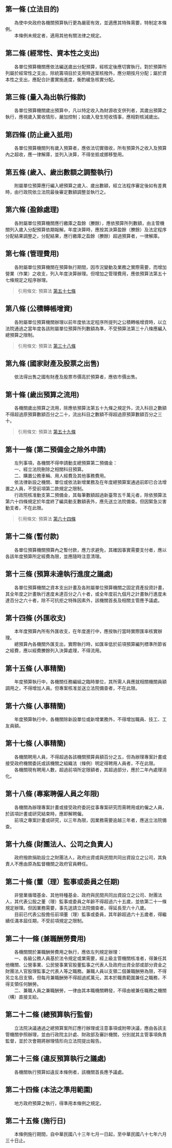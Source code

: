 第一條 (立法目的)
-----------------
　　為使中央政府各機關預算執行更為嚴密有效，並適應其特殊需要，特制定本條例。  
　　本條例未規定者，適用其他有關法律之規定。  


第二條 (經常性、資本性之支出)
-----------------------------
　　各單位預算機關應依法編送歲出分配預算，經核定後應切實執行。對於預算所列屬於經常性之支出，除統籌項目於支用時逐案核撥外，應分期按月分配；屬於資本性之支出，應配合計畫實施進度，衡酌緩急核實分配。  


第三條 (量入為出執行條款)
-------------------------
　　各單位預算機關歲出預算中，凡以特定收入為財源收支併列者，其歲出預算之執行，應視歲入實收情形，嚴加控制；如歲入發生短收情事，應相對核減歲出。  


第四條 (防止歲入抵用)
---------------------
　　各單位預算機關列有歲入預算者，應依法切實徵收，所有預算外之收入及預算內之超收，應一律解庫，並列入決算，不得坐抵或挪移墊用。  


第五條 (歲入、歲出數額之調整執行)
---------------------------------
　　附屬單位預算應行編入總預算之歲入、歲出數額，經立法程序審定後如有差異時，由行政院依立法院最後審定數額調整並執行之。  


第六條 (盈餘處理)
-----------------
　　各附屬單位預算機關應行繳庫之盈餘（賸餘），應依預算所列數額，由主管機關列入歲入分配預算依期報解。年度決算時，應按其決算盈餘（賸餘）及法定程序分配結果調整之，分配結果，應行繳庫之盈餘（賸餘）超過預算者，一律解庫。  


第七條 (管理費用)
-----------------
　　各附屬單位預算機關在預算執行期間，因市況變動及業務之實際需要，而增加營業（作業）之收支，列入年度決算辦理。但增加之管理費用，應依預算法第五十七條規定之程序辦理。  
> 引用條文: 預算法 [第五十七條](../../主計/預算/預算法.md#第五十七條-分配預算核定之通知)



第八條 (公積轉帳增資)
---------------------
　　各附屬單位預算機關辦理以前年度依法定程序所提列之公積轉帳增資時，以立法院通過之當年度各該附屬單位預算所列數額為準，不受預算法第三十八條應編入總預算之限制。  
> 引用條文: 預算法 [第三十八條](../../主計/預算/預算法.md#第三十八條-補助地方政府之經費應予說明)



第九條 (國家財產及股票之出售)
-----------------------------
　　依法得出售之國有財產及股票市價高於預算者，應依市價出售。  


第十條 (歲出預算之流用)
-----------------------
　　各機關歲出預算之流用，除應依預算法第五十九條之規定外，流入科目之數額不得超過原預算數額百分之二十，流出科目之數額不得超過原預算數額百分之三十。  
> 引用條文: 預算法 [第五十九條](../../主計/預算/預算法.md#第五十九條-歲入分配預算之執行)



第十一條 (第二預備金之除外申請)
-------------------------------
　　左列事項，各機關不得申請動支總預算第二預備金：  
　　一、經立法院刪除之相關科目預算。  
　　二、購置公務車輛、用人經費及其他事務費用。  
　　依法律新設之機關、單位或依法新增業務及在年度總預算案通過前即已合法增置之人員，不受前項第二款規定之限制。  
　　行政院核准動支第二預備金，其每筆數額超過新臺幣五千萬元者，除依預算法第六十四條規定於年度終了編具動支數額表外，應先送立法院備查。但因緊急災害動支者，不在此限。  
> 引用條文: 預算法 [第六十四條](../../主計/預算/預算法.md#第六十四條-第一預備金之支用辦法)



第十二條 (暫付款)
-----------------
　　各單位預算機關預算內之暫付款，應力求避免，其確因事實需要支付者，應以各該年度預算所定經費為限，並應隨時注意清理。  


第十三條 (預算未達執行進度之議處)
---------------------------------
　　各單位預算機關之資本支出計畫及各附屬單位預算機關之固定資產投資計畫，其全年度之計畫執行進度未達百分之八十者，或全年度前九個月之計畫執行進度未達百分之六十者，除不可抗拒之特殊因素外，該機關首長及相關主管應予議處。  


第十四條 (外匯收支)
-------------------
　　本年度預算內所有外匯收支，在年度進行中，應按執行當時實際匯率核實辦理。  
　　總預算內各機關外匯支出，實際執行時，如匯率低於前項預算編列標準所節省之經費，應以經費賸餘列入決算處理，不得流用。  


第十五條 (人事精簡)
-------------------
　　年度預算執行中，各機關任務編組之臨時單位，其所需人員應就相關機關員額調用之，不得增加人員。但專案核准並送立法院備查者，不在此限。  


第十六條 (人事精簡)
-------------------
　　年度預算執行中，各機關除新設單位或新增業務外，不得增加職員、技工、工友員額。  


第十七條 (人事精簡)
-------------------
　　各機關聘用人員，不得超過各該機關預算員額百分之五，但為辦理專案計畫或接受政府機關委託或該機關之組織法（條例）明定得聘用人員者，不在此限。  
　　各機關現有聘用人數，超過前項所定限額者，其超過部分，應於二年內處理消化。  


第十八條 (專案聘僱人員之年限)
-----------------------------
　　各機關為辦理專案計畫或接受政府委託從事專案研究而需聘用或約僱之人員，於該項計畫或研究結束時，應即解聘僱。  
　　前項之專案計畫或研究，以三年為限，因業務需要逾越三年者，應送立法院備查。  


第十九條 (財團法人、公司之負責人)
---------------------------------
　　政府撥款捐助設立之財團法人，政府出資或與民間共同出資設立之公司，其負責人不應由原為監督機關之政府官員轉任。  


第二十條 (董（理）監事或委員之任期)
-----------------------------------
　　非營業循環基金、其他特種基金、政府與民間共同出資設立之公司、財團法人，其代表公股之董（理）監事或委員之年齡不得超過六十五歲，並依第二十一條規定辦理。但因業務需要，事先送請立法院備查者，得延長至六十八歲。  
　　目前已代表公股擔任前項董（理）監事或委員，其年齡超過六十五歲者，得繼續任滿本屆任期，不受前項規定之限制。  


第二十一條 (兼職酬勞費用)
-------------------------
　　各機關關於兼職酬勞費用之執行，應依左列規定辦理：  
　　一、各級公務人員基於法令規定或業需要，經上級主管機關核准者，得兼任其他機關、公營事業、公民營事業官股董監事之代表人及政府出資全部或部分資金之財團法人官股理監事之代表人等之職務。兼職人員以支領二個兼職酬勞為限，不得另立名目支領，但每月兼職酬勞不得超過貳萬元，其本於職責範圍兼任之職務，不得支領任何酬勞。  
　　二、兼職人員之兼職酬勞，一律由其本職機關轉發，不得由被兼任職務之機關（構）直接支給。  


第二十二條 (總預算執行監督)
---------------------------
　　立法院決議通過之總預算案所訂應行辦理或注意事項或附帶決議，應由各該主管機關參照辦理，並由行政院主計處、財政部及審計機關，分別就其主管事項負責監督，並於次會期將辦理情形向立法院提出報告。  


第二十三條 (違反預算執行之議處)
-------------------------------
　　各機關執行預算如違反本條例者，該機關首長應予議處。  


第二十四條 (本法之準用範圍)
---------------------------
　　地方政府預算之執行，得準用本條例之規定。  


第二十五條 (施行日)
-------------------
　　本條例施行期間，自中華民國八十三年七月一日起，至中華民國八十七年六月三十日止。